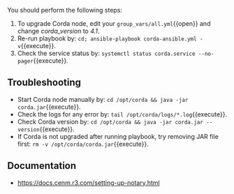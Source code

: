 You should perform the following steps:

1. To upgrade Corda node, edit your `group_vars/all.yml`{{open}} and change _corda_version_ to _4.1_.
2. Re-run playbook by: `cd; ansible-playbook corda-ansible.yml -v`{{execute}}.
3. Check the service status by: `systemctl status corda.service --no-pager`{{execute}}.

## Troubleshooting

- Start Corda node manually by: `cd /opt/corda && java -jar corda.jar`{{execute}}.
- Check the logs for any error by: `tail /opt/corda/logs/*.log`{{execute}}.
- Check Corda version by: `cd /opt/corda && java -jar corda.jar --version`{{execute}}.
- If Corda is not upgraded after running playbook, try removing JAR file first: `rm -v /opt/corda/corda.jar`{{execute}}.

## Documentation

- <https://docs.cenm.r3.com/setting-up-notary.html>
